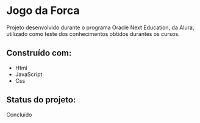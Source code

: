<h1>Jogo da Forca</h1>

Projeto desenvolvido durante o programa Oracle Next Education, da Alura, utilizado como teste dos conhecimentos obtidos durantes os cursos.

<h2>Construído com: </h2>
<ul>
	<li>Html</li>
	<li>JavaScript</li>
	<li>Css</li>
</ul>

<h2>Status do projeto: </h2>
Concluído
